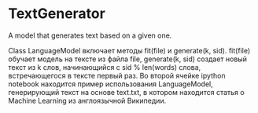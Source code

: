 # TextGenerator
A model that generates text based on a given one.

Class LanguageModel включает методы fit(file) и generate(k, sid). fit(file) обучает модель на тексте из файла file, generate(k, sid) создает новый текст из k слов, начинающийся с sid % len(words) слова, встречающегося в тексте первый раз.
Во второй ячейке ipython notebook находится пример использования LanguageModel, генерирующий текст на основе text.txt, в котором находится статья о Machine Learning из англоязычной Википедии.
